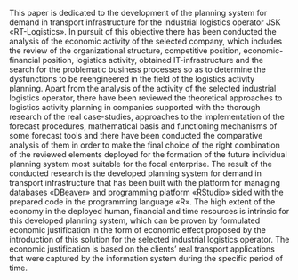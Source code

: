 This paper is dedicated to the development of the planning system for demand in transport infrastructure for the industrial 
logistics operator JSK «RT-Logistics». In pursuit of this objective there has been conducted the analysis of the economic 
activity of the selected company, which includes the review of the organizational structure, competitive position, 
economic-financial position, logistics activity, obtained IT-infrastructure and the search for the problematic 
business processes so as to determine the dysfunctions to be reengineered in the field of the logistics activity planning. 
Apart from the analysis of the activity of the selected industrial logistics operator, there have been 
reviewed the theoretical approaches to logistics activity planning in companies supported with the thorough 
research of the real case-studies, approaches to the implementation of the forecast procedures, mathematical basis and 
functioning mechanisms of some forecast tools and there have been conducted the comparative analysis of them in order to 
make the final choice of the right combination of the reviewed elements deployed for the formation of the future 
individual planning system most suitable for the focal enterprise. The result of the conducted research is the developed 
planning system for demand in transport infrastructure that has been built with the platform for managing 
databases «DBeaver» and programming platform «RStudio» sided with the prepared code in the programming language «R». 
The high extent of the economy in the deployed human, financial and time resources is intrinsic for this developed 
planning system, which can be proven by formulated economic justification in the form of economic effect proposed 
by the introduction of this solution for the selected industrial logistics operator. The economic justification is 
based on the clients’ real transport applications that were captured by the information system during the specific 
period of time.